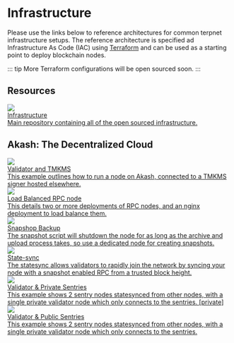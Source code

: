 
# Infrastructure

Please use the links below to reference architectures for common terpnet infrastructure setups. 
The reference architecture is specified ad Infrastructure As Code (IAC) using [Terraform](https://www.terraform.io/) and can be used as a starting point to deploy blockchain nodes.

::: tip
More Terraform  configurations will be open sourced soon. 
 :::
 
 ## Resources
 <div class="cards twoColumn" >
   <a href="https://github.com/TerpNetwork/infrastructure" class="card">
     <img src="/img/infra.svg"  />
     <div class="title">
     Infrastructure
     </div>
     <div class="text">
    Main repository containing all of the open sourced infrastructure.
     </div>
   </a>
</div>

 ## Akash: The Decentralized Cloud 
<div class="cards twoColumn" >

  <a href="akash/validator-and-tmkms" class="card">
    <img src="/img/do.svg"  />
    <div class="title">
   Validator and TMKMS
    </div>
    <div class="text">
   This example outlines how to run a node on Akash, connected to a TMKMS signer hosted elsewhere. 
    </div>
  </a>  
  <a href="akash/load-balanced-rpc-nodes" class="card">
    <img src="/img/do.svg"  />
    <div class="title">
    Load Balanced RPC node
    </div>
    <div class="text">
        This details two or more deployments of RPC nodes, and an nginx deployment to load balance them.
    </div>
  </a>
  <a href="akash/snapshot-backup" class="card">
    <img src="/img/do.svg"  />
    <div class="title">
    Snapshop Backup
    </div>
    <div class="text">
        The snapshot script will shutdown the node for as long as the archive and upload process takes, so use a dedicated node for creating snapshots. 
    </div>
  </a>
<a href="akash/state-sync" class="card">
    <img src="/img/do.svg"  />
    <div class="title">
    State-sync
    </div>
    <div class="text">
       The statesync allows validators to rapidly join the network by syncing your node with a snapshot enabled RPC from a trusted block height. 
    </div>
  </a>
  <a href="akash/validator-and-private-sentries" class="card">
    <img src="/img/do.svg"  />
    <div class="title">
    Validator & Private Sentries
    </div>
    <div class="text">
       This example shows 2 sentry nodes statesynced from other nodes, with a single private validator node which only connects to the sentries. [private] 
    </div>
  </a>
  <a href="akash/validator-and-public-sentries" class="card">
    <img src="/img/do.svg"  />
    <div class="title">
    Validator & Public Sentries
    </div>
    <div class="text">
      This example shows 2 sentry nodes statesynced from other nodes, with a single private validator node which only connects to the sentries.
    </div>
  </a>
  

 </div>
